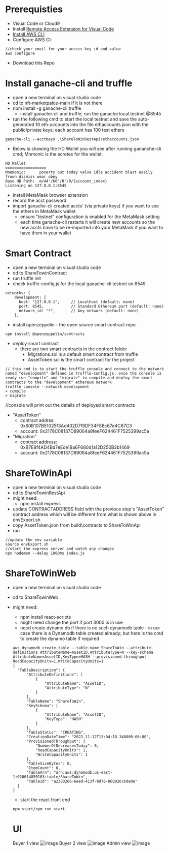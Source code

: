 # Prerequisties
- Visual Code or Cloud9
- Install [Remote Access Extension for Visual Code](https://marketplace.visualstudio.com/items?itemName=ms-vscode-remote.vscode-remote-extensionpack)
- [Install AWS CLI](https://docs.aws.amazon.com/cli/latest/userguide/installing.html)
- Configure AWS Cli
```
//check your email for your access key id and value
aws configure 
```
- Download this Repo

# Install ganache-cli and truffle
- open a new terminal on visual studio code
- cd to nft-marketpalce-main if it is not there
- npm install -g ganache-cli truffle
  - install ganache-cli and truffle; run the ganache local testnet @8545 
- run the following cmd to start the local testnet and save the auto-generated 10 eth-accounts into the file ethaccounts.json with the public/private keys; each account has 100 test ethers 
```
ganache-cli --acctKeys .\ShareToWinRestApi\ethaccounts.json 
```
- Below is showing the HD Wallet you will see after running gananche-cli cmd; Mnmonic is the scretes for the wallet.
```
HD Wallet
==================
Mnemonic:      poverty put today valve idle accident blast easily frown dismiss wear obey
Base HD Path:  m/44'/60'/0'/0/{account_index}
Listening on 127.0.0.1:8545
```
- install MetaMask browser extension
- record the acct password
- import ganache-cli created accts' (via private keys) if you want to see the ethers in MetaMask wallet
  - ensure "testnet" configuration is enabled for the MetaMask setting
  - each time ganache-cli restarts it will create new accounts so the new accts have to be re-imported into your MetaMask if you want to have them in your wallet 

# Smart Contract
- open a new terminal on visual studio code 
- cd to ShareTowinContract
- run truffle init
- check truffle-config.js for the local ganache-cli testnet on 8545
```
networks: {
    development: {
      host: "127.0.0.1",     // Localhost (default: none)
      port: 8545,            // Standard Ethereum port (default: none)
      network_id: "*",       // Any network (default: none)
    },
```
- install openzeppelin - the open source smart contract repo
```
npm install @openzeppelin/contracts
```
- deploy smart contract
  - there are two smart contracts in the contract folder
    - Migrations.sol is a default smart contract from truffle
    - AssetToken.sol is the smart contract for the project
```
// this cmd is to start the truffle console and connect to the network named "development" defined in truffle-config.js; once the console is ready run "compile" and "migrate" to compile and deploy the smart contracts to the "development" ethereum network
truffle console --network development
> compile
> migrate
```
//console will print out the details of deployed smart contracts
- "AssetToken" 
  - contract addrss: 0x60B107B51025f3Ad432D7f9DF34F88c67e4C67C3 
  - account: 0x2178C08137D89064a8feeF624461F7525399ac5a
- "Migration"
  - contract address: 0xB7E8f4AD4Bd7eEce1Ba6F680d1a12D250B2b1469
  - account: 0x2178C08137D89064a8feeF624461F7525399ac5a  
# ShareToWinApi
- open a new terminal on visual studio code 
- cd to ShareTowinRestApi
- might need:
  - npm install express
- update CONTRACTADDRESS field with the previous step's "AssetToken" contract address which will be different from what is shown above in envExport.sh 
- copy AssetToken.json from build\contracts to ShareToWinApi
- run 
```
//update the env variable
source envExport.sh 
//start the express server and watch any changes
npx nodemon --delay 1000ms index.js 
```

# ShareToWinWeb
- open a new terminal on visual studio code 
- cd to ShareTowinWeb
- might need:
  - npm install react-scripts
  - might need change the port if port 3000 is in use
  - need create dynamo db if there is no such dynamodb table - in our case there is a Dynamodb table created already; but here is the cmd to create the dynamo table if required
  ```
  aws dynamodb create-table --table-name ShareToWin --attribute-definitions AttributeName=AssetID,AttributeType=N --key-schema AttributeName=AssetID,KeyType=HASH --provisioned-throughput ReadCapacityUnits=1,WriteCapacityUnits=1
  {
    "TableDescription": {
        "AttributeDefinitions": [
            {
                "AttributeName": "AssetID",
                "AttributeType": "N"
            }
        ],
        "TableName": "ShareToWin",
        "KeySchema": [
            {
                "AttributeName": "AssetID",
                "KeyType": "HASH"
            }
        ],
        "TableStatus": "CREATING",
        "CreationDateTime": "2022-11-12T13:04:18.348000-06:00",
        "ProvisionedThroughput": {
            "NumberOfDecreasesToday": 0,
            "ReadCapacityUnits": 1,
            "WriteCapacityUnits": 1
        },
        "TableSizeBytes": 0,
        "ItemCount": 0,
        "TableArn": "arn:aws:dynamodb:us-east-1:020614850103:table/ShareToWin",
        "TableId": "a2383266-6eed-413f-bd76-868926c6de0e"
    }
  }
  ```
  - start the react front end
  ```
  npm start/npm run start
  ```
  
  # UI
  Buyer 1 view
  ![image](https://user-images.githubusercontent.com/73182196/201503856-030faec4-3917-4d08-bf3c-64c3cb518d81.png)
  Buyer 2 view
  ![image](https://user-images.githubusercontent.com/73182196/201503886-6b6f2ff3-b7b5-4ae0-bb6a-79464819e5da.png)
  Admin view
  ![image](https://user-images.githubusercontent.com/73182196/201503772-386acdbe-e303-4d87-937b-ab41e55e40d1.png)


